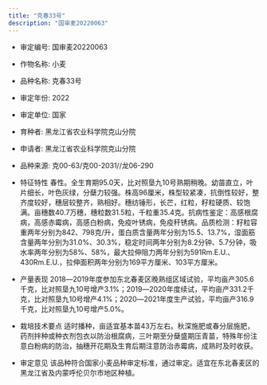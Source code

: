 ```yaml
---
title: "克春33号"
description: "国审麦20220063"
---
```

* 审定编号:  国审麦20220063

*  作物名称:  小麦

*  品种名称:  克春33号

*  审定年份:  2022

*  审定单位:  国家

* 育种者:  黑龙江省农业科学院克山分院

*  申请者:  黑龙江省农业科学院克山分院

*  品种来源:  克00-63/克00-2031//龙06-290

*  特征特性
春性。全生育期95.0天，比对照垦九10号熟期稍晚。幼苗直立，叶片细长，叶色灰绿，分蘖力较强。株高96厘米，株型较紧凑，抗倒性较好，整齐度较好，穗层较整齐，熟相好。穗纺锤形，长芒，红粒，籽粒硬质、较饱满。亩穗数40.7万穗，穗粒数31.5粒，千粒重35.4克。抗病性鉴定：高感根腐病，高感赤霉病，高感白粉病，免疫叶锈病，免疫秆锈病。品质检测：籽粒容重两年分别为842、798克/升，蛋白质含量两年分别为15.5、13.7%，湿面筋含量两年分别为31.0%、30.3%，稳定时间两年分别为8.2分钟、5.7分钟，吸水率两年分别为58%、58%，最大拉伸阻力两年分别为591Rm.E.U.、430Rm.E.U.，拉伸面积两年分别为169平方厘米、103平方厘米。

*  产量表现
2018―2019年度参加东北春麦区晚熟组区域试验，平均亩产305.6千克，比对照垦九10号增产3.1%；2019―2020年度续试，平均亩产331.2千克，比对照垦九10号增产4.1%；2020―2021年度生产试验，平均亩产316.9千克，比对照垦九10号增产5.0%。

*  栽培技术要点
适时播种，亩适宜基本苗43万左右。秋深施肥或春分层施肥，药剂拌种或种衣剂包衣以防治根腐病，三叶期至分蘖盛期压青苗，特殊年份注意白粉病的防治，抽穗开花期及生育后期注意防治赤霉病，成熟时及时收获。

*  审定意见
该品种符合国家小麦品种审定标准，通过审定。适宜在东北春麦区的黑龙江省及内蒙呼伦贝尔市地区种植。

